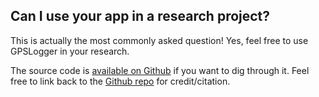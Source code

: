 ## Can I use your app in a research project?

This is actually the most commonly asked question!  Yes, feel free to use GPSLogger in your research.  

The source code is [available on Github](https://github.com/mendhak/gpslogger/) if you want to dig through it.  Feel free to link back to the [Github repo](https://github.com/mendhak/gpslogger/) for credit/citation.



  